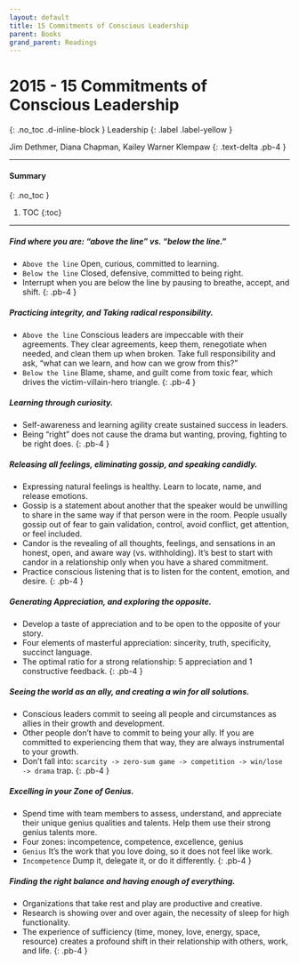 ```yaml
---
layout: default
title: 15 Commitments of Conscious Leadership
parent: Books
grand_parent: Readings
---
```


# 2015 - 15 Commitments of Conscious Leadership
{: .no_toc .d-inline-block }
Leadership
{: .label .label-yellow }

Jim Dethmer, Diana Chapman, Kailey Warner Klempaw
{: .text-delta .pb-4 }

---

#### Summary 
{: .no_toc }

1. TOC
{:toc}

---

##### Find where you are: “above the line” vs. “below the line.”
- `Above the line` Open, curious, committed to learning.
- `Below the line` Closed, defensive, committed to being right.
- Interrupt when you are below the line by pausing to breathe, accept, and shift.
{: .pb-4 }

##### Practicing integrity, and Taking radical responsibility.
- `Above the line` Conscious leaders are impeccable with their agreements. They clear agreements, keep them, renegotiate when needed, and clean them up when broken. Take full responsibility and ask, “what can we learn, and how can we grow from this?” 
- `Below the line` Blame, shame, and guilt come from toxic fear, which drives the victim-villain-hero triangle.
{: .pb-4 }

##### Learning through curiosity.
- Self-awareness and learning agility create sustained success in leaders.
- Being “right” does not cause the drama but wanting, proving, fighting to be right does.
{: .pb-4 }

##### Releasing all feelings, eliminating gossip, and speaking candidly.
- Expressing natural feelings is healthy. Learn to locate, name, and release emotions.
- Gossip is a statement about another that the speaker would be unwilling to share in the same way if that person were in the room. People usually gossip out of fear to gain validation, control, avoid conflict, get attention, or feel included.
- Candor is the revealing of all thoughts, feelings, and sensations in an honest, open, and aware way (vs. withholding). It’s best to start with candor in a relationship only when you have a shared commitment.
- Practice conscious listening that is to listen for the content, emotion, and desire.
{: .pb-4 }

##### Generating Appreciation, and exploring the opposite.
- Develop a taste of appreciation and to be open to the opposite of your story.
- Four elements of masterful appreciation: sincerity, truth, specificity, succinct language.
- The optimal ratio for a strong relationship: 5 appreciation and 1 constructive feedback.
{: .pb-4 }

##### Seeing the world as an ally, and creating a win for all solutions.
- Conscious leaders commit to seeing all people and circumstances as allies in their growth and development.
- Other people don’t have to commit to being your ally. If you are committed to experiencing them that way, they are always instrumental to your growth.
- Don’t fall into: `scarcity -> zero-sum game -> competition -> win/lose -> drama` trap.
{: .pb-4 }

##### Excelling in your Zone of Genius.
- Spend time with team members to assess, understand, and appreciate their unique genius qualities and talents. Help them use their strong genius talents more.
- Four zones: incompetence, competence, excellence, genius
- `Genius` It’s the work that you love doing, so it does not feel like work.
- `Incompetence` Dump it, delegate it, or do it differently.
{: .pb-4 }

##### Finding the right balance and having enough of everything.
- Organizations that take rest and play are productive and creative.
- Research is showing over and over again, the necessity of sleep for high functionality.
- The experience of sufficiency (time, money, love, energy, space, resource) creates a profound shift in their relationship with others, work, and life.
{: .pb-4 }